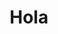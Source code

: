 <html>
<head>
<style>
h1{
	text-align:center;
}
</style>
</head>

<body>
<h1>Hola</h1>
</body>
</html>